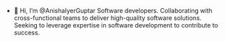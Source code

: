 - 👋 Hi, I’m @AnishaIyerGuptar
 Software developers.  Collaborating with cross-functional teams to deliver high-quality software solutions. Seeking to leverage expertise in software development to contribute to success.
<!---
AnishaIyerGuptar/AnishaIyerGuptar is a ✨ special ✨ repository because its `README.md` (this file) appears on your GitHub profile.
You can click the Preview link to take a look at your changes.
--->
